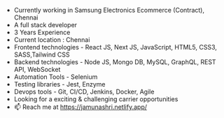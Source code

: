 
- Currently working in Samsung Electronics Ecommerce (Contract), Chennai
- A full stack developer
- 3 Years Experience
- Current location : Chennai
- Frontend technologies - React JS, Next JS, JavaScript, HTML5, CSS3, SASS,Tailwind CSS
- Backend technologies - Node JS, Mongo DB, MySQL, GraphQL, REST API, WebSocket
- Automation Tools - Selenium
- Testing libraries - Jest, Enzyme
- Devops tools - Git, CI/CD, Jenkins, Docker, Agile
- Looking for a exciting & challenging carrier opportunities 
- 📫 Reach me at https://jamunashri.netlify.app/ 
